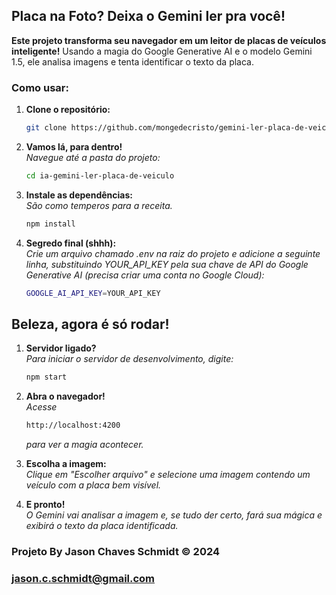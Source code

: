 ## Placa na Foto? Deixa o Gemini ler pra você! 

**Este projeto transforma seu navegador em um leitor de placas de veículos inteligente!** Usando a magia do Google Generative AI e o modelo Gemini 1.5, ele analisa imagens e tenta identificar o texto da placa.

### **Como usar:**

1. **Clone o repositório:**
   ```bash
   git clone https://github.com/mongedecristo/gemini-ler-placa-de-veiculo.git

2. **Vamos lá, para dentro!**<br>
*Navegue até a pasta do projeto:*
   ```bash
   cd ia-gemini-ler-placa-de-veiculo

3. **Instale as dependências:**<br>
*São como temperos para a receita.*
   ```bash
   npm install

4. **Segredo final (shhh):**<br>
*Crie um arquivo chamado .env na raiz do projeto e adicione a seguinte linha, substituindo YOUR_API_KEY pela sua chave de API do Google Generative AI (precisa criar uma conta no Google Cloud):*
   ```bash
   GOOGLE_AI_API_KEY=YOUR_API_KEY

## Beleza, agora é só rodar!

1. **Servidor ligado?**
   <br>*Para iniciar o servidor de desenvolvimento, digite:*
    ```bash
    npm start

2. **Abra o navegador!**
   <br>*Acesse*
    ```bash
    http://localhost:4200
    ```
    *para ver a magia acontecer.*

3. **Escolha a imagem:**<br>
*Clique em "Escolher arquivo" e selecione uma imagem contendo um veículo com a placa bem visível.*

4. **E pronto!**<br>
*O Gemini vai analisar a imagem e, se tudo der certo, fará sua mágica e exibirá o texto da placa identificada.*

### Projeto By Jason Chaves Schmidt © 2024
### <a href="mailto:jason.c.schmidt@gmail.com">jason.c.schmidt@gmail.com</a>
